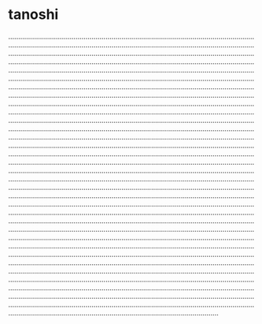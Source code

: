 # tanoshi
......................................................................................................................................................................................................................................................................................................................................................................................................................................................................................................................................................................................................................................................................................................................................................................................................................................................................................................................................................................................................................................................................................................................................................................................................................................................................................................................................................................................................................................................................................................................................................................................................................................................................................................................................................................................................................................................................................................................................................................................................................................................................................................................................................................................................................................................................................................................................................................................................................................................................................................................................................................................................................................................................................................................................................................................................................................................................................................................................................................................................................................................................................................................................................................................................................................................................................................................................................................................................................................................................................................................................................................................................................................................................................................................................................................................................................................................................................................................................................................................................................................................................................................................................................................................................................................................................................................................................................................
